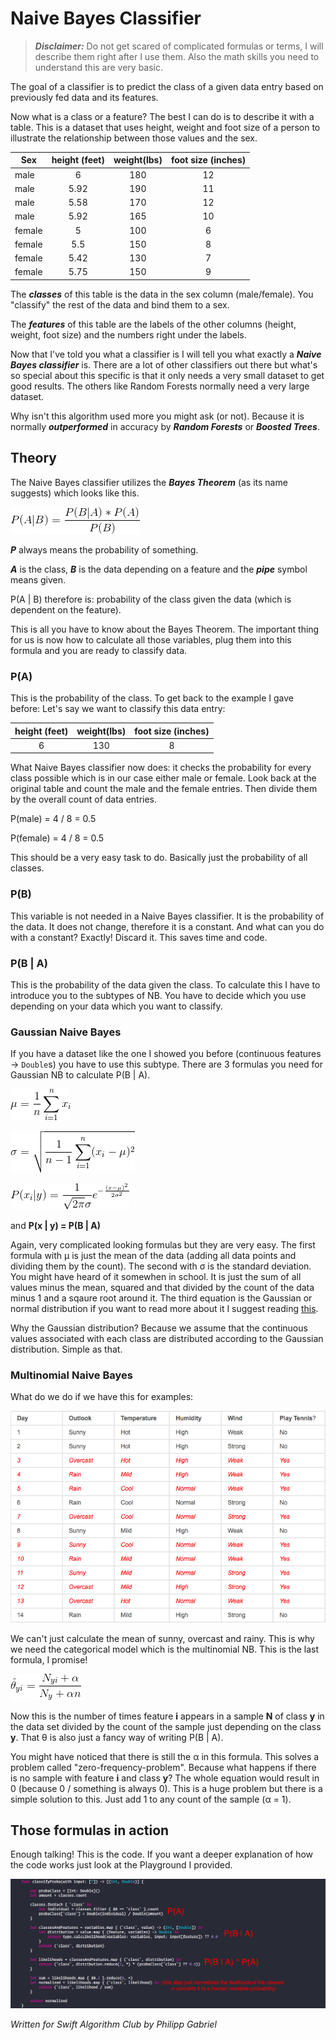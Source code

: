 # Naive Bayes Classifier

> ***Disclaimer:*** Do not get scared of complicated formulas or terms, I will describe them right after I use them. Also the math skills you need to understand this are very basic.

The goal of a classifier is to predict the class of a given data entry based on previously fed data and its features. 

Now what is a class or a feature? The best I can do is to describe it with a table. 
This is a dataset that uses height, weight and foot size of a person to illustrate the relationship between those values and the sex.

| Sex       | height (feet)          | weight(lbs)  | foot size (inches) |
| ------------- |:-------------:|:-----:|:---:|
| male      | 6     | 180 | 12  |
| male      | 5.92  | 190 | 11  |
| male      | 5.58  | 170 | 12  |
| male      | 5.92  | 165 | 10  |
| female    | 5     | 100 | 6   |
| female    | 5.5   | 150 | 8   |
| female    | 5.42  | 130 | 7   |
| female    | 5.75  | 150 | 9   |

The ***classes*** of this table is the data in the sex column (male/female). You "classify" the rest of the data and bind them to a sex.

The ***features*** of this table are the labels of the other columns (height, weight, foot size) and the numbers right under the labels.

Now that I've told you what a classifier is I will tell you what exactly a ***Naive Bayes classifier*** is. There are a lot of other classifiers out there but what's so special about this specific is that it only needs a very small dataset to get good results. The others like Random Forests normally need a very large dataset.

Why isn't this algorithm used more you might ask (or not). Because it is normally ***outperformed*** in accuracy by ***Random Forests*** or ***Boosted Trees***.

## Theory

The Naive Bayes classifier utilizes the ***Bayes Theorem*** (as its name suggests) which looks like this.

![](images/bayes.gif)

***P*** always means the probability of something.

***A*** is the class, ***B*** is the data depending on a feature and the ***pipe*** symbol means given. 

P(A | B) therefore is: probability of the class given the data (which is dependent on the feature).

This is all you have to know about the Bayes Theorem. The important thing for us is now how to calculate all those variables, plug them into this formula and you are ready to classify data.

### **P(A)**
This is the probability of the class. To get back to the example I gave before: Let's say we want to classify this data entry:

| height (feet)          | weight(lbs)  | foot size (inches) |
|:-------------:|:-----:|:---:|
| 6     | 130 | 8  |

What Naive Bayes classifier now does: it checks the probability for every class possible which is in our case either male or female. Look back at the original table and count the male and the female entries. Then divide them by the overall count of data entries.

P(male) = 4 / 8 = 0.5

P(female) = 4 / 8 = 0.5

This should be a very easy task to do. Basically just the probability of all classes.

### **P(B)**
This variable is not needed in a Naive Bayes classifier. It is the probability of the data. It does not change, therefore it is a constant. And what can you do with a constant? Exactly! Discard it. This saves time and code.

### **P(B | A)**
This is the probability of the data given the class. To calculate this I have to introduce you to the subtypes of NB. You have to decide which you use depending on your data which you want to classify.

### **Gaussian Naive Bayes**
If you have a dataset like the one I showed you before (continuous features -> `Double`s) you have to use this subtype. There are 3 formulas you need for Gaussian NB to calculate P(B | A).

![mean](images/mean.gif)

![standard deviation](images/standard_deviation.gif)

![normal distribution](images/normal_distribution.gif)

and **P(x | y) = P(B | A)**

Again, very complicated looking formulas but they are very easy. The first formula with µ is just the mean of the data (adding all data points and dividing them by the count). The second with σ is the standard deviation. You might have heard of it somewhen in school. It is just the sum of all values minus the mean, squared and that divided by the count of the data minus 1 and a sqaure root around it. The third equation is the Gaussian or normal distribution if you want to read more about it I suggest reading [this](https://en.wikipedia.org/wiki/Normal_distribution).

Why the Gaussian distribution? Because we assume that the continuous values associated with each class are distributed according to the Gaussian distribution. Simple as that.

### **Multinomial Naive Bayes**

What do we do if we have this for examples:

![tennis or golf](images/tennis_dataset.png)

We can't just calculate the mean of sunny, overcast and rainy. This is why we need the categorical model which is the multinomial NB. This is the last formula, I promise!

![multinomial](images/multinomial.gif)

Now this is the number of times feature **i** appears in a sample **N** of class **y** in the data set divided by the count of the sample just depending on the class **y**. That θ is also just a fancy way of writing P(B | A).

You might have noticed that there is still the α in this formula. This solves a problem called "zero-frequency-problem". Because what happens if there is no sample with feature **i** and class **y**? The whole equation would result in 0 (because 0 / something is always 0). This is a huge problem but there is a simple solution to this. Just add 1 to any count of the sample (α = 1).

## Those formulas in action

Enough talking! This is the code. If you want a deeper explanation of how the code works just look at the Playground I provided.

![code example](images/code_example.png)

*Written for Swift Algorithm Club by Philipp Gabriel*